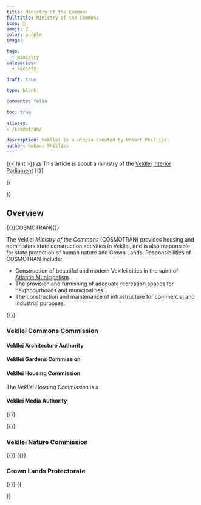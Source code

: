 ```yaml
---
title: Ministry of the Commons
fulltitle: Ministry of the Commons
icon: 🏡
emoji: Ζ
color: purple
image: 

tags: 
  - ministry
categories:
  - society

draft: true

type: blank

comments: false

toc: true

aliases:
- /cosmotran/

description: Vekllei is a utopia created by Hobart Phillips.
author: Hobart Phillips
---
```

{{< hint >}}
߷ This article is about a ministry of the [Vekllei](/utopia/vekllei/) [Interior Parliament](/utopia/society/state/government/interior/)
{{</hint>}}

{{<section>}}
## Overview
{{<boxtag teal>}}COSMOTRAN{{</boxtag>}}

The Vekllei *Ministry of the Commons* (COSMOTRAN) provides housing and administers state construction activities in Vekllei, and is also responsible for state protection of human nature and Crown Lands. Responsibilities of COSMOTRAN include:

* Construction of beautiful and modern Vekllei cities in the spirit of [Atlantic Municipalism](/utopia/vekllei/#atlantic-municipalism).
* The provision and furnishing of adequate recreation spaces for neighbourhoods and municipalities.
* The construction and maintenance of infrastructure for commercial and industrial purposes.




{{<outline>}}
### Vekllei Commons Commission

#### Vekllei Architecture Authority

#### Vekllei Gardens Commission

#### Vekllei Housing Commission

The *Vekllei Housing Commission* is a 

#### Vekllei Media Authority
{{</outline>}}

{{<outline>}}
### Vekllei Nature Commission
{{</outline>}}
{{<outline>}}
### Crown Lands Protectorate
{{</outline>}}
{{</section>}}